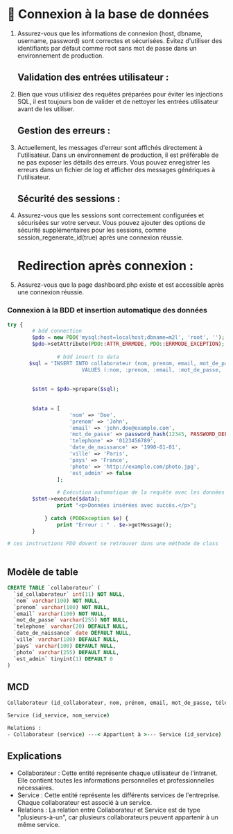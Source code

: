 

# 🚀 Connexion à la base de données
1. Assurez-vous que les informations de connexion (host, dbname, username, password) sont correctes et sécurisées. Évitez d'utiliser des identifiants par défaut comme root sans mot de passe dans un environnement de production.

    ## Validation des entrées utilisateur :
2. Bien que vous utilisiez des requêtes préparées pour éviter les injections SQL, il est toujours bon de valider et de nettoyer les entrées utilisateur avant de les utiliser.

    ## Gestion des erreurs :
 3. Actuellement, les messages d'erreur sont affichés directement à l'utilisateur. Dans un environnement de production, il est préférable de ne pas exposer les détails des erreurs. Vous pouvez enregistrer les erreurs dans un fichier de log et afficher des messages génériques à l'utilisateur.

    ## Sécurité des sessions :
5.  Assurez-vous que les sessions sont correctement configurées et sécurisées sur votre serveur. Vous pouvez ajouter des options de sécurité supplémentaires pour les sessions, comme session_regenerate_id(true) après une connexion réussie.

    # Redirection après connexion :
5. Assurez-vous que la page dashboard.php existe et est accessible après une connexion réussie.

### Connexion à la BDD et insertion automatique des données

```php
try {
        # bdd connection
        $pdo = new PDO('mysql:host=localhost;dbname=m2l', 'root', '');
        $pdo->setAttribute(PDO::ATTR_ERRMODE, PDO::ERRMODE_EXCEPTION);
            
                # bdd insert to data
       $sql = "INSERT INTO collaborateur (nom, prenom, email, mot_de_passe, telephone, date_de_naissance, ville, pays, photo, est_admin)
                        VALUES (:nom, :prenom, :email, :mot_de_passe, :telephone, :date_de_naissance, :ville, :pays, :photo, :est_admin)";
            
              
        $stmt = $pdo->prepare($sql);
            
               
        $data = [
                    'nom' => 'Doe',
                    'prenom' => 'John',
                    'email' => 'john.doe@example.com',
                    'mot_de_passe' => password_hash(12345, PASSWORD_DEFAULT),
                    'telephone' => '0123456789',
                    'date_de_naissance' => '1990-01-01',
                    'ville' => 'Paris',
                    'pays' => 'France',
                    'photo' => 'http://example.com/photo.jpg',
                    'est_admin' => false
                ];
            
                # Exécution automatique de la requête avec les données
        $stmt->execute($data);
                print "<p>Données insérées avec succès.</p>";
            
            } catch (PDOException $e) {
                print "Erreur : " . $e->getMessage();
        }

# ces instructions PDO dovent se retrouver dans une méthode de class
        
```

## Modèle de table
```SQL
CREATE TABLE `collaborateur` (
  `id_collaborateur` int(11) NOT NULL,
  `nom` varchar(100) NOT NULL,
  `prenom` varchar(100) NOT NULL,
  `email` varchar(100) NOT NULL,
  `mot_de_passe` varchar(255) NOT NULL,
  `telephone` varchar(20) DEFAULT NULL,
  `date_de_naissance` date DEFAULT NULL,
  `ville` varchar(100) DEFAULT NULL,
  `pays` varchar(100) DEFAULT NULL,
  `photo` varchar(255) DEFAULT NULL,
  `est_admin` tinyint(1) DEFAULT 0
)
```
## MCD

```cmd
Collaborateur (id_collaborateur, nom, prénom, email, mot_de_passe, téléphone, date_de_naissance, ville, pays, photo, service, est_admin)

Service (id_service, nom_service)

Relations :
- Collaborateur (service) ---< Appartient à >--- Service (id_service)
```
## Explications
    
* Collaborateur : Cette entité représente chaque utilisateur de l'intranet. Elle contient  toutes les informations personnelles et professionnelles nécessaires.
* Service : Cette entité représente les différents services de l'entreprise. Chaque collaborateur est associé à un service.
* Relations : La relation entre Collaborateur et Service est de type "plusieurs-à-un", car plusieurs collaborateurs peuvent appartenir à un même service.
